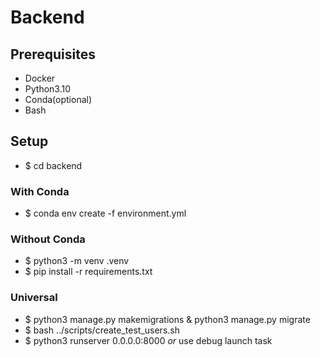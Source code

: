 # Backend

## Prerequisites

- Docker
- Python3.10
- Conda(optional)
- Bash

## Setup

- $ cd backend

### With Conda

- $ conda env create -f environment.yml

### Without Conda

- $ python3 -m venv .venv
- $ pip install -r requirements.txt

### Universal

- $ python3 manage.py makemigrations & python3 manage.py migrate
- $ bash ../scripts/create_test_users.sh
- $ python3 runserver 0.0.0.0:8000 *or* use debug launch task
